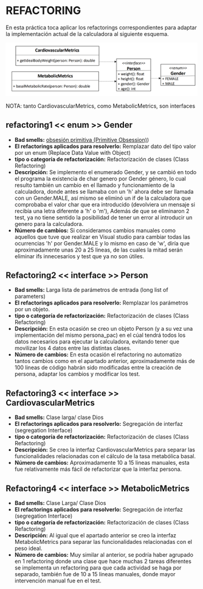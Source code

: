 # REFACTORING
En esta práctica toca aplicar los refactorings correspondientes para adaptar la implementación actual de la calculadora al siguiente esquema.

<p align="center">
  <img src="https://github.com/Diegodepab/isa2024-healthcalc/blob/practica7/Images/Esquema_pracitca7.png" width="1000" title="decorador">
</p>

NOTA: tanto CardiovascularMetrics, como MetabolicMetrics, son interfaces

<a name="refactoring1"> </a>
## refactoring1 << enum >> Gender 
  - **Bad smells:**  [obsesión primitiva (Primitive Obsession)](https://refactoring.guru/smells/primitive-obsession))
  - **El refactorings aplicados para resolverlo:** Remplazar dato del tipo valor por un enum (Replace Data Value with Object)
  - **tipo o categoría de refactorización:** Refactorización de clases (Class Refactoring)
  - **Descripción:** Se implemento el enumerado Gender, y se cambió en todo el programa la existencia de char genero por Gender género, lo cual resulto también un cambio en el llamado y funcionamiento de la calculadora, donde antes se llamaba con un 'h' ahora debe ser llamada con un Gender.MALE, así mismo se eliminó un if de la calculadora que comprobaba el valor char que era introducido (devolviera un mensaje si recibía una letra diferente a 'h' o 'm'), Además de que se eliminaron 2 test, ya no tiene sentido la posibilidad de tener un error al introducir un genero para la calculadora.   
  - **Número de cambios:** Si consideramos cambios manuales como aquellos que tuve que realizar en Visual studio para cambiar todas las ocurrencias 'h' por Gender.MALE y lo mismo en caso de 'w', diría que aproximadamente unas 20 a 25 lineas, de las cuales la mitad serán eliminar ifs innecesarios y test que ya no son útiles.
  
<a name="refactoring2"> </a>
## Refactoring2 << interface >> Person
  - **Bad smells:** Larga lista de parámetros de entrada (long list of parameters)
  - **El refactorings aplicados para resolverlo:** Remplazar los parámetros por un objeto.
  - **tipo o categoría de refactorización:** Refactorización de clases (Class Refactoring)
  - **Descripción:** En esta ocasión se creo un objeto Person (y a su vez una implementación del mismo persona_pac) en el cúal tendrá todos los datos necesarios para ejecutar la calculadora, evitando tener que movilizar los 4 datos entre las distintas clases. 
  - **Número de cambios:** En esta ocasión el refactoring no automatizo tantos cambios como en el apartado anterior, aproximadamente más de 100 lineas de código habrán sido modificadas entre la creación de persona, adaptar los cambios y modificar los test.
  
<a name="refactoring3"> </a>
## Refactoring3 << interface >> CardiovascularMetrics 
  - **Bad smells:** Clase larga/ clase Dios
  - **El refactorings aplicados para resolverlo:** Segregación de interfaz (segregation Interface)
  - **tipo o categoría de refactorización:** Refactorización de clases (Class Refactoring)
  - **Descripción:** Se creo la interfaz CardiovascularMetrics para separar las funcionalidades relacionadas con el cálculo de la tasa metabólica basal.
  - **Número de cambios:** Aproximadamente 10 a 15 lineas manuales, esta fue relativamente más fácil de refactorizar que la interfaz persona. 
 
<a name="refactoring4"> </a>
## Refactoring4 << interface >> MetabolicMetrics 
  - **Bad smells:**  Clase Larga/ Clase Dios
  - **El refactorings aplicados para resolverlo:** Segregación de interfaz (segregation Interface)
  - **tipo o categoría de refactorización:** Refactorización de clases (Class Refactoring)
  - **Descripción:** Al igual que el apartado anterior se creo la interfaz MetabolicMetrics para separar las funcionalidades relacionadas con el peso ideal. 
  - **Número de cambios:** Muy similar al anterior, se podría haber agrupado en 1 refactoring donde una clase que hace muchas 2 tareas diferentes se implementa un refactoring para que cada actividad se haga por separado, también fue de 10 a 15 lineas manuales, donde mayor intervención manual fue en el test.